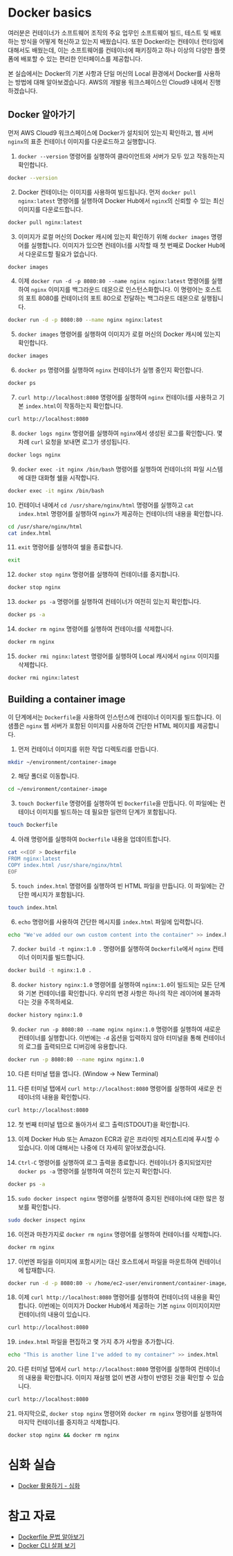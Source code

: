 # Docker basics
여러분은 컨테이너가 소프트웨어 조직의 주요 업무인 소프트웨어 빌드, 테스트 및 배포하는 방식을 어떻게 혁신하고 있는지 배웠습니다. 또한 Docker라는 컨테이너 런타임에 대해서도 배웠는데, 이는 소프트웨어를 컨테이너에 패키징하고 하나 이상의 다양한 플랫폼에 배포할 수 있는 편리한 인터페이스를 제공합니다.

본 실습에서는 Docker의 기본 사항과 단일 머신의 Local 환경에서 Docker를 사용하는 방법에 대해 알아보겠습니다. AWS의 개발용 워크스페이스인 Cloud9 내에서 진행하겠습니다.

## Docker 알아가기
먼저 AWS Cloud9 워크스페이스에 Docker가 설치되어 있는지 확인하고, 웹 서버 `nginx`의 표준 컨테이너 이미지를 다운로드하고 실행합니다.

1. `docker --version` 명령어를 실행하여 클라이언트와 서버가 모두 있고 작동하는지 확인합니다.
```bash
docker --version
```

2. Docker 컨테이너는 이미지를 사용하여 빌드됩니다. 먼저 `docker pull nginx:latest` 명령어를 실행하여 Docker Hub에서 `nginx`의 신뢰할 수 있는 최신 이미지를 다운로드합니다.
```bash
docker pull nginx:latest
```

3. 이미지가 로컬 머신의 Docker 캐시에 있는지 확인하기 위해 `docker images` 명령어를 실행합니다. 이미지가 있으면 컨테이너를 시작할 때 첫 번째로 Docker Hub에서 다운로드할 필요가 없습니다.
```bash
docker images
```

4. 이제 `docker run -d -p 8080:80 --name nginx nginx:latest` 명령어를 실행하여 `nginx` 이미지를 백그라운드 데몬으로 인스턴스화합니다. 이 명령어는 호스트의 포트 8080를 컨테이너의 포트 80으로 전달하는 백그라운드 데몬으로 실행됩니다.
```bash
docker run -d -p 8080:80 --name nginx nginx:latest
```

5. `docker images` 명령어를 실행하여 이미지가 로컬 머신의 Docker 캐시에 있는지 확인합니다.
```bash
docker images
```

6. `docker ps` 명령어를 실행하여 `nginx` 컨테이너가 실행 중인지 확인합니다.
```bash
docker ps
```

7. `curl http://localhost:8080` 명령어를 실행하여 `nginx` 컨테이너를 사용하고 기본 `index.html`이 작동하는지 확인합니다.
```bash
curl http://localhost:8080
```

8. `docker logs nginx` 명령어를 실행하여 `nginx`에서 생성된 로그를 확인합니다. 몇 차례 `curl` 요청을 보내면 로그가 생성됩니다.
```bash
docker logs nginx
```

9. `docker exec -it nginx /bin/bash` 명령어를 실행하여 컨테이너의 파일 시스템에 대한 대화형 쉘을 시작합니다.
```bash
docker exec -it nginx /bin/bash
```

10. 컨테이너 내에서 `cd /usr/share/nginx/html` 명령어를 실행하고 `cat index.html` 명령어를 실행하여 `nginx`가 제공하는 컨테이너의 내용을 확인합니다.
```bash
cd /usr/share/nginx/html
cat index.html
```

11. `exit` 명령어를 실행하여 쉘을 종료합니다.
```bash
exit
```

12. `docker stop nginx` 명령어를 실행하여 컨테이너를 중지합니다.
```bash
docker stop nginx
```

13. `docker ps -a` 명령어를 실행하여 컨테이너가 여전히 있는지 확인합니다.
```bash
docker ps -a
```

14. `docker rm nginx` 명령어를 실행하여 컨테이너를 삭제합니다.
```bash
docker rm nginx
```

15. `docker rmi nginx:latest` 명령어를 실행하여 Local 캐시에서 `nginx` 이미지를 삭제합니다.
```bash
docker rmi nginx:latest
```

## Building a container image
이 단계에서는 `Dockerfile`을 사용하여 인스턴스에 컨테이너 이미지를 빌드합니다. 이 샘플은 `nginx` 웹 서버가 포함된 이미지를 사용하여 간단한 HTML 페이지를 제공합니다.

1. 먼저 컨테이너 이미지를 위한 작업 디렉토리를 만듭니다.
```bash
mkdir ~/environment/container-image
```

2. 해당 폴더로 이동합니다.
```bash
cd ~/environment/container-image
```

3. `touch Dockerfile` 명령어를 실행하여 빈 `Dockerfile`을 만듭니다. 이 파일에는 컨테이너 이미지를 빌드하는 데 필요한 일련의 단계가 포함됩니다.
```bash
touch Dockerfile
```

4. 아래 명령어를 실행하여 `Dockerfile` 내용을 업데이트합니다.
```bash
cat <<EOF > Dockerfile
FROM nginx:latest
COPY index.html /usr/share/nginx/html
EOF
```

5. `touch index.html` 명령어를 실행하여 빈 HTML 파일을 만듭니다. 이 파일에는 간단한 메시지가 포함됩니다.
```bash
touch index.html
```

6. `echo` 명령어를 사용하여 간단한 메시지를 `index.html` 파일에 입력합니다.
```bash
echo "We've added our own custom content into the container" >> index.html
```

7. `docker build -t nginx:1.0 .` 명령어를 실행하여 `Dockerfile`에서 `nginx` 컨테이너 이미지를 빌드합니다.
```bash
docker build -t nginx:1.0 .
```

8. `docker history nginx:1.0` 명령어를 실행하여 `nginx:1.0`이 빌드되는 모든 단계와 기본 컨테이너를 확인합니다. 우리의 변경 사항은 하나의 작은 레이어에 불과하다는 것을 주목하세요.
```bash
docker history nginx:1.0
```

9. `docker run -p 8080:80 --name nginx nginx:1.0` 명령어를 실행하여 새로운 컨테이너를 실행합니다. 이번에는 `-d` 옵션을 입력하지 않아 터미널을 통해 컨테이너의 로그를 출력되므로 디버깅에 유용합니다.
```bash
docker run -p 8080:80 --name nginx nginx:1.0
```

10. 다른 터미널 탭을 엽니다. (Window -> New Terminal)

11. 다른 터미널 탭에서 `curl http://localhost:8080` 명령어를 실행하여 새로운 컨테이너의 내용을 확인합니다.
```bash
curl http://localhost:8080
```

12. 첫 번째 터미널 탭으로 돌아가서 로그 출력(STDOUT)을 확인합니다.

13. 이제 Docker Hub 또는 Amazon ECR과 같은 프라이빗 레지스트리에 푸시할 수 있습니다. 이에 대해서는 나중에 더 자세히 알아보겠습니다.

14. `Ctrl-C` 명령어를 실행하여 로그 출력을 종료합니다. 컨테이너가 중지되었지만 `docker ps -a` 명령어를 실행하여 여전히 있는지 확인합니다.
```bash
docker ps -a
```

15. `sudo docker inspect nginx` 명령어를 실행하여 중지된 컨테이너에 대한 많은 정보를 확인합니다.
```bash
sudo docker inspect nginx
```

16. 이전과 마찬가지로 `docker rm nginx` 명령어를 실행하여 컨테이너를 삭제합니다.
```bash
docker rm nginx
```

17. 이번엔 파일을 이미지에 포함시키는 대신 호스트에서 파일을 마운트하여 컨테이너에 탑재합니다.
```bash
docker run -d -p 8080:80 -v /home/ec2-user/environment/container-image/index.html:/usr/share/nginx/html/index.html\:ro --name nginx nginx:latest
```

18. 이제 `curl http://localhost:8080` 명령어를 실행하여 컨테이너의 내용을 확인합니다. 이번에는 이미지가 Docker Hub에서 제공하는 기본 `nginx` 이미지이지만 컨테이너의 내용이 있습니다.
```bash
curl http://localhost:8080
```

19. `index.html` 파일을 편집하고 몇 가지 추가 사항을 추가합니다.
```bash
echo "This is another line I've added to my container" >> index.html
```

20. 다른 터미널 탭에서 `curl http://localhost:8080` 명령어를 실행하여 컨테이너의 내용을 확인합니다. 이미지 재실행 없이 변경 사항이 반영된 것을 확인할 수 있습니다.
```bash
curl http://localhost:8080
```

21. 마지막으로, `docker stop nginx` 명령어와 `docker rm nginx` 명령어를 실행하여 마지막 컨테이너를 중지하고 삭제합니다.
```bash
docker stop nginx && docker rm nginx
```

# 심화 실습
- [Docker 활용하기 - 심화](./advanced.md)


# 참고 자료
- [Dockerfile 문법 알아보기](./command.md)
- [Docker CLI 살펴 보기](./command.md)
